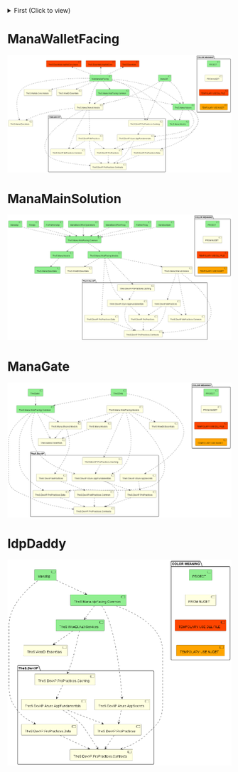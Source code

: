 <details>
<summary>First (Click to view)</summary>

# Starter from AU
![](out/Dependency-au/Dependency-au.png)

# Edit
- hightlight project, nuget, libs, dll

![](out/Dependency-edit/Dependency-edit.png)

# Grouping ideas
![](out/Dependency-ideas/Dependency-ideas.png)

</details>

# ManaWalletFacing
![](out/ManaWalletFacing/ManaWalletFacing.png)

# ManaMainSolution
![](out/ManaMainSolution/ManaMainSolution.png)

# ManaGate
![](out/ManaGate/ManaGate.png)

# IdpDaddy
![](out/IdpDaddy/IdpDaddy.png)
